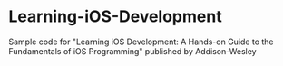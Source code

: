 Learning-iOS-Development
========================

Sample code for "Learning iOS Development: A Hands-on Guide to the Fundamentals of iOS Programming" published by Addison-Wesley
